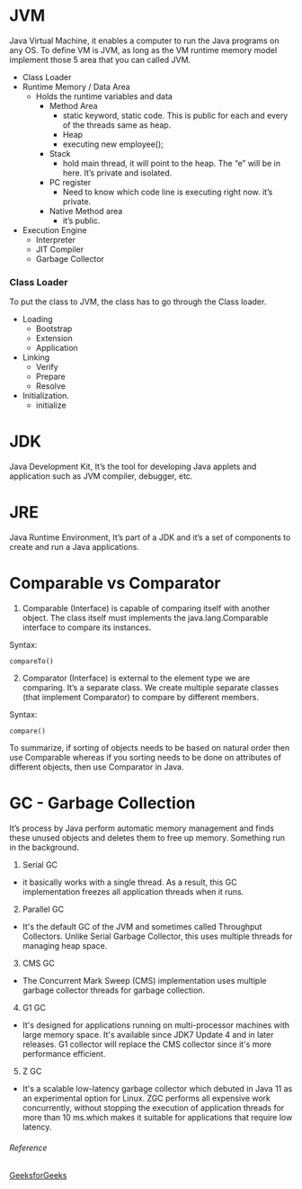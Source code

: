 # JVM
Java Virtual Machine, it enables a computer to run the Java programs on any OS. To define VM is JVM, as long as the VM runtime memory model implement those 5 area that you can called JVM.
* Class Loader
* Runtime Memory / Data Area
   - Holds the runtime variables and data
     - Method Area
       - static keyword, static code. This is public for each and every of the threads same as heap.
	   - Heap
       - executing new employee();
     - Stack
	     - hold main thread, it will point to the heap. The “e” will be in here. It’s private and isolated.
     - PC register
       - Need to know which code line is executing right now. it’s private.
     - Native Method area
       - it’s public.     
*	Execution Engine
    - Interpreter
    - JIT Compiler
    - Garbage Collector

### Class Loader
To put the class to JVM, the class has to go through the Class loader.
*	Loading 
	- Bootstrap
	- Extension
	- Application
* Linking 
  - Verify
  - Prepare
  - Resolve
* Initialization. 
  - initialize

# JDK
Java Development Kit, It’s the tool for developing Java applets and application such as JVM compiler, debugger, etc.
# JRE
Java Runtime Environment, It’s part of a JDK and it’s a set of components to create and run a Java applications.

# Comparable vs Comparator

1. Comparable (Interface) is capable of comparing itself with another object. The class itself must implements the java.lang.Comparable interface to compare its instances. 

Syntax:
```
compareTo()
```


2. Comparator (Interface) is external to the element type we are comparing. It’s a separate class. We create multiple separate classes (that implement Comparator) to compare by different members.

Syntax:
```
compare()
```

To summarize, if sorting of objects needs to be based on natural order then use Comparable whereas if you sorting needs to be done on attributes of different objects, then use Comparator in Java.


# GC - Garbage Collection
It’s process by Java perform automatic memory management and finds these unused objects and deletes them to free up memory. Something run in the background.

1. Serial GC
  - it basically works with a single thread. As a result, this GC implementation freezes all application threads when it runs.
2. Parallel GC
  - It's the default GC of the JVM and sometimes called Throughput Collectors. Unlike Serial Garbage Collector, this uses multiple threads for managing heap space.
3. CMS GC
  - The Concurrent Mark Sweep (CMS) implementation uses multiple garbage collector threads for garbage collection.
4. G1 GC
  - It's designed for applications running on multi-processor machines with large memory space. It's available since JDK7 Update 4 and in later releases. G1 collector will replace the CMS collector since it's more performance efficient.
5. Z GC
  - It's a scalable low-latency garbage collector which debuted in Java 11 as an experimental option for Linux. ZGC performs all expensive work concurrently, without stopping the execution of application threads for more than 10 ms.which makes it suitable for applications that require low latency.

###### _Reference_
[GeeksforGeeks](https://www.geeksforgeeks.org/garbage-collection-java/?ref=lbp)
